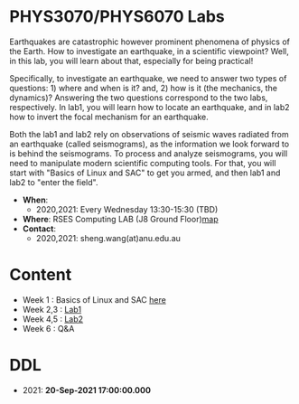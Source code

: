 PHYS3070/PHYS6070 Labs
====

Earthquakes are catastrophic however prominent phenomena of physics of the Earth. How to investigate
an earthquake, in a scientific viewpoint? Well, in this lab, you will learn about that, especially for being practical!

Specifically, to investigate an earthquake, we need to answer two types of questions: 1) where and when is it? and, 2) how is it (the mechanics, the dynamics)?
Answering the two questions correspond to the two labs, respectively. In lab1, you will learn how to locate an earthquake, and in lab2 how to invert the focal mechanism for an earthquake.

Both the lab1 and lab2 rely on observations of seismic waves radiated from an earthquake (called seismograms), as the information we look forward to is behind the seismograms. To process and analyze seismograms, you will need to manipulate modern scientific computing tools. For that, you will start with "Basics of Linux and SAC" to get you armed, and then lab1 and lab2 to "enter the field".


- **When**: 
  - 2020,2021: Every Wednesday 13:30-15:30 (TBD)
- **Where**: RSES Computing LAB (J8 Ground Floor)[map](https://www.google.com/maps/place/Jaeger+8/@-35.2837193,149.115299,18.75z/data=!4m12!1m6!3m5!1s0x345e61a9c2de99:0x1c74dd792f36cd66!2sANU+Research+School+of+Earth+Sciences!8m2!3d-35.2838867!4d149.1150271!3m4!1s0x6b164d8c98037cb3:0x137b95ded7380043!8m2!3d-35.2840535!4d149.1153078)
- **Contact**: 
  - 2020,2021: sheng.wang(at)anu.edu.au
 

# Content
- Week 1 : Basics of Linux and SAC [here](https://github.com/sheng09/PHYS3070-6070-Latest/blob/main/Basics/README.md#basics-of-linux-and-sac)
- Week 2,3 : [Lab1](https://github.com/sheng09/PHYS3070-6070-Latest/blob/main/Lab1/README.md#lab1---locating-earthquakes)
- Week 4,5 : [Lab2](https://github.com/sheng09/PHYS3070-6070-Latest/tree/main/Lab2#time-domain-moment-tensor-inversion)
- Week 6 : Q&A

# **DDL**
- 2021: **20-Sep-2021 17:00:00.000**
